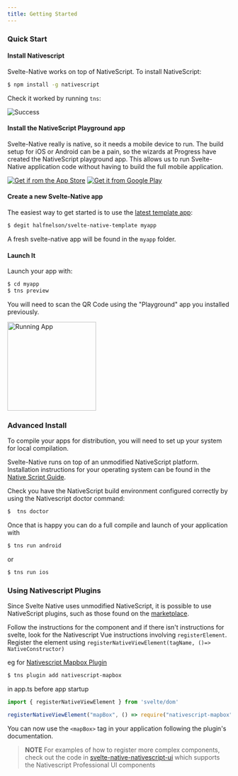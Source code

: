 ```yaml
---
title: Getting Started
---
```


### Quick Start

#### Install Nativescript

Svelte-Native works on top of NativeScript. To install NativeScript:

```bash
$ npm install -g nativescript
```

Check it worked by running `tns`:

![Success](/media/tns-success.png)

#### Install the NativeScript Playground app

Svelte-Native really is native, so it needs a mobile device to run. The build setup for iOS or Android can be a pain, so the wizards at Progress have created the NativeScript playground app. This allows us to run Svelte-Native application code without having to build the full mobile application.

[<img src="/media/app-store.png" alt="Get if rom the App Store">](https://itunes.apple.com/us/app/nativescript-playground/id1263543946?mt=8&amp;ls=1)
[<img src="/media/google-play.png" alt="Get it from Google Play">](https://play.google.com/store/apps/details?id=org.nativescript.play)

#### Create a new Svelte-Native app

The easiest way to get started is to use the [latest template app](https://github.com/halfnelson/svelte-native-template):

```bash
$ degit halfnelson/svelte-native-template myapp
```

A fresh svelte-native app will be found in the `myapp` folder.

#### Launch It

Launch your app with:

```bash
$ cd myapp
$ tns preview
```

You will need to scan the QR Code using the "Playground" app you installed previously.

<img src="/media/quick-start-screenshot.png" width=200 alt="Running App" >

### Advanced Install

To compile your apps for distribution, you will need to set up your system for local compilation.

Svelte-Native runs on top of an unmodified NativeScript platform. Installation instructions for your operating system can be found in the [Native Script Guide](https://docs.nativescript.org/start/quick-setup).

Check you have the NativeScript build environment configured correctly by using the Nativescript doctor command:

```bash
$  tns doctor
```

Once that is happy you can do a full compile and launch of your application with

```bash
$ tns run android
```

or

```bash
$ tns run ios
```


### Using Nativescript Plugins

Since Svelte Native uses unmodified NativeScript, it is possible to use NativeScript plugins, such as those found on the [marketplace](https://market.nativescript.org/).

Follow the instructions for the component and if there isn't instructions for svelte, look for the Nativescript Vue instructions involving `registerElement`. 
Register the element using `registerNativeViewElement(tagName, ()=> NativeConstructor)`

eg for [Nativescript Mapbox Plugin](https://market.nativescript.org/plugins/nativescript-mapbox)

```bash
$ tns plugin add nativescript-mapbox
```

in app.ts before app startup

```js
import { registerNativeViewElement } from 'svelte/dom'

registerNativeViewElement("mapBox", () => require("nativescript-mapbox").MapboxView);
```

You can now use the `<mapBox>` tag in your application following the plugin's documentation.

> **NOTE** For examples of how to register more complex components, check out the code in [svelte-native-nativescript-ui](https://github.com/halfnelson/svelte-native-nativescript-ui) which supports the Nativescript Professional UI components
